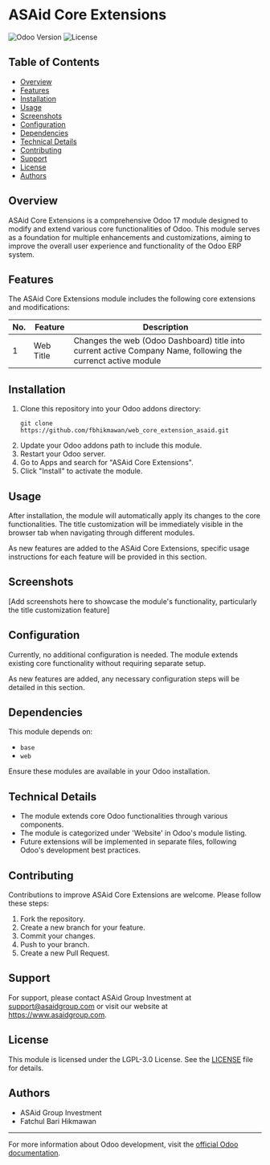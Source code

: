 # ASAid Core Extensions

![Odoo Version](https://img.shields.io/badge/Odoo-17.0-blue)
![License](https://img.shields.io/badge/License-LGPL--3-brightgreen)

## Table of Contents

- [Overview](#overview)
- [Features](#features)
- [Installation](#installation)
- [Usage](#usage)
- [Screenshots](#screenshots)
- [Configuration](#configuration)
- [Dependencies](#dependencies)
- [Technical Details](#technical-details)
- [Contributing](#contributing)
- [Support](#support)
- [License](#license)
- [Authors](#authors)

## Overview

ASAid Core Extensions is a comprehensive Odoo 17 module designed to modify and extend various core functionalities of Odoo. This module serves as a foundation for multiple enhancements and customizations, aiming to improve the overall user experience and functionality of the Odoo ERP system.

## Features

The ASAid Core Extensions module includes the following core extensions and modifications:

| No. | Feature | Description |
|-----|---------|-------------|
| 1 | Web Title | Changes the web (Odoo Dashboard) title into current active Company Name, following the currenct active module |

## Installation

1. Clone this repository into your Odoo addons directory:
   ```
   git clone https://github.com/fbhikmawan/web_core_extension_asaid.git
   ```
2. Update your Odoo addons path to include this module.
3. Restart your Odoo server.
4. Go to Apps and search for "ASAid Core Extensions".
5. Click "Install" to activate the module.

## Usage

After installation, the module will automatically apply its changes to the core functionalities. The title customization will be immediately visible in the browser tab when navigating through different modules.

As new features are added to the ASAid Core Extensions, specific usage instructions for each feature will be provided in this section.

## Screenshots

[Add screenshots here to showcase the module's functionality, particularly the title customization feature]

## Configuration

Currently, no additional configuration is needed. The module extends existing core functionality without requiring separate setup.

As new features are added, any necessary configuration steps will be detailed in this section.

## Dependencies

This module depends on:
- `base`
- `web`

Ensure these modules are available in your Odoo installation.

## Technical Details

- The module extends core Odoo functionalities through various components.
- The module is categorized under 'Website' in Odoo's module listing.
- Future extensions will be implemented in separate files, following Odoo's development best practices.

## Contributing

Contributions to improve ASAid Core Extensions are welcome. Please follow these steps:

1. Fork the repository.
2. Create a new branch for your feature.
3. Commit your changes.
4. Push to your branch.
5. Create a new Pull Request.

## Support

For support, please contact ASAid Group Investment at support@asaidgroup.com or visit our website at https://www.asaidgroup.com.

## License

This module is licensed under the LGPL-3.0 License. See the [LICENSE](LICENSE) file for details.

## Authors

- ASAid Group Investment
- Fatchul Bari Hikmawan

---
For more information about Odoo development, visit the [official Odoo documentation](https://www.odoo.com/documentation/17.0/).
